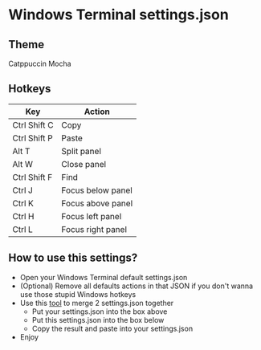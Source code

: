 # Windows Terminal settings.json

## Theme
Catppuccin Mocha

## Hotkeys
| Key | Action |
|-----|--------|
| Ctrl Shift C | Copy |
| Ctrl Shift P | Paste |
| Alt T | Split panel |
| Alt W | Close panel |
| Ctrl Shift F | Find |
| Ctrl J | Focus below panel |
| Ctrl K | Focus above panel |
| Ctrl H | Focus left panel |
| Ctrl L | Focus right panel |

## How to use this settings?
- Open your Windows Terminal default settings.json
- (Optional) Remove all defaults actions in that JSON if you don't wanna use those stupid Windows hotkeys
- Use this [tool](https://paji-toolset.net/json-merger) to merge 2 settings.json together
    - Put your settings.json into the box above
    - Put this settings.json into the box below
    - Copy the result and paste into your settings.json
- Enjoy
